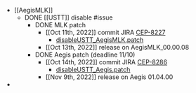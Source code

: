 - [[AegisMLK]]
	- DONE [[USTT]] disable #issue
		- DONE MLK patch
			- [[Oct 11th, 2022]] commit JIRA [CEP-8227](https://jira.cpg.dell.com/browse/CEP-8227)
				- [disableUSTT_AegisMLK.patch](../assets/disableUSTT_AegisMLK_1665729561545_0.patch)
			- [[Oct 13th, 2022]] release on AegisMLK_00.00.08
		- DONE Aegis patch (deadline 11/10)
			- [[Oct 14th, 2022]] commit JIRA [CEP-8286](https://jira.cpg.dell.com/browse/CEP-8286)
				- [disableUSTT_Aegis.patch](../assets/disableUSTT_Aegis_1665732380818_0.patch)
			- [[Nov 9th, 2022]] release on Aegis 01.04.00
-